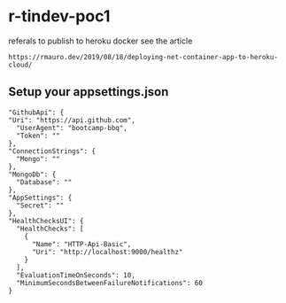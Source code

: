 # r-tindev-poc1

referals to publish to heroku docker see the article 

`https://rmauro.dev/2019/08/18/deploying-net-container-app-to-heroku-cloud/`


## Setup your appsettings.json

    "GithubApi": {
    "Uri": "https://api.github.com",
      "UserAgent": "bootcamp-bbq",
      "Token": ""
    },
    "ConnectionStrings": {
      "Mongo": ""
    },
    "MongoDb": {
      "Database": ""
    },
    "AppSettings": {
      "Secret": ""
    },
    "HealthChecksUI": {
      "HealthChecks": [
        {
          "Name": "HTTP-Api-Basic",
          "Uri": "http://localhost:9000/healthz"
        }
      ],
      "EvaluationTimeOnSeconds": 10,
      "MinimumSecondsBetweenFailureNotifications": 60
    }
